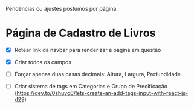 Pendências ou ajustes póstumos por página:

# Página de Cadastro de Livros
- [x] Rotear link da navbar para renderizar a página em questão
- [x] Criar todos os campos
- [ ] Forçar apenas duas casas decimais: Altura, Largura, Profundidade
- [ ] Criar sistema de tags em Categorias e Grupo de Precificação (https://dev.to/0shuvo0/lets-create-an-add-tags-input-with-react-js-d29)

